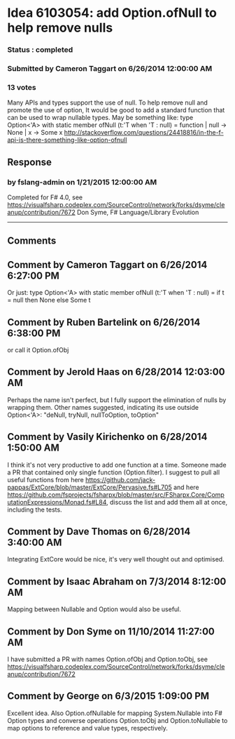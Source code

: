# Idea 6103054: add Option.ofNull to help remove nulls #

### Status : completed

### Submitted by Cameron Taggart on 6/26/2014 12:00:00 AM

### 13 votes

Many APIs and types support the use of null. To help remove null and promote the use of option, It would be good to add a standard function that can be used to wrap nullable types.
May be something like:
type Option<'A> with
static member ofNull (t:'T when 'T : null) = function
| null -> None
| x -> Some x
http://stackoverflow.com/questions/24418816/in-the-f-api-is-there-something-like-option-ofnull



## Response 
### by fslang-admin on 1/21/2015 12:00:00 AM

Completed for F# 4.0, see https://visualfsharp.codeplex.com/SourceControl/network/forks/dsyme/cleanup/contribution/7672
Don Syme, F# Language/Library Evolution

------------------------
## Comments


## Comment by Cameron Taggart on 6/26/2014 6:27:00 PM
Or just:
type Option<'A> with
static member ofNull (t:'T when 'T : null) =
if t = null then None else Some t


## Comment by Ruben Bartelink on 6/26/2014 6:38:00 PM
or call it Option.ofObj


## Comment by Jerold Haas on 6/28/2014 12:03:00 AM
Perhaps the name isn't perfect, but I fully support the elimination of nulls by wrapping them.
Other names suggested, indicating its use outside Option<'A>: "deNull, tryNull, nullToOption, toOption"


## Comment by Vasily Kirichenko on 6/28/2014 1:50:00 AM
I think it's not very productive to add one function at a time. Someone made a PR that contained only single function (Option.filter).
I suggest to pull all useful functions from here https://github.com/jack-pappas/ExtCore/blob/master/ExtCore/Pervasive.fs#L705 and here https://github.com/fsprojects/fsharpx/blob/master/src/FSharpx.Core/ComputationExpressions/Monad.fs#L84, discuss the list and add them all at once, including the tests.


## Comment by Dave Thomas on 6/28/2014 3:40:00 AM
Integrating ExtCore would be nice, it's very well thought out and optimised.


## Comment by Isaac Abraham on 7/3/2014 8:12:00 AM
Mapping between Nullable<T> and Option<T> would also be useful.


## Comment by Don Syme on 11/10/2014 11:27:00 AM
I have submitted a PR with names Option.ofObj and Option.toObj, see https://visualfsharp.codeplex.com/SourceControl/network/forks/dsyme/cleanup/contribution/7672


## Comment by George on 6/3/2015 1:09:00 PM
Excellent idea.
Also Option.ofNullable for mapping System.Nullable<T> into F# Option types and converse operations Option.toObj and Option.toNullable to map options to reference and value types, respectively.

